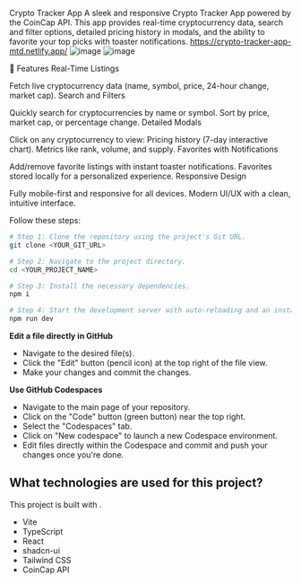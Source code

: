 Crypto Tracker App
A sleek and responsive Crypto Tracker App powered by the CoinCap API. This app provides real-time cryptocurrency data, search and filter options, detailed pricing history in modals, and the ability to favorite your top picks with toaster notifications.
https://crypto-tracker-app-mtd.netlify.app/
![image](https://github.com/user-attachments/assets/9023cf71-5de1-4345-b0d3-757ab828fc16)
![image](https://github.com/user-attachments/assets/872947ed-2cb1-4612-ab19-56a2f2ca4248)



🚀 Features
Real-Time Listings

Fetch live cryptocurrency data (name, symbol, price, 24-hour change, market cap).
Search and Filters

Quickly search for cryptocurrencies by name or symbol.
Sort by price, market cap, or percentage change.
Detailed Modals

Click on any cryptocurrency to view:
Pricing history (7-day interactive chart).
Metrics like rank, volume, and supply.
Favorites with Notifications

Add/remove favorite listings with instant toaster notifications.
Favorites stored locally for a personalized experience.
Responsive Design

Fully mobile-first and responsive for all devices.
Modern UI/UX with a clean, intuitive interface.


Follow these steps:

```sh
# Step 1: Clone the repository using the project's Git URL.
git clone <YOUR_GIT_URL>

# Step 2: Navigate to the project directory.
cd <YOUR_PROJECT_NAME>

# Step 3: Install the necessary dependencies.
npm i

# Step 4: Start the development server with auto-reloading and an instant preview.
npm run dev
```

**Edit a file directly in GitHub**

- Navigate to the desired file(s).
- Click the "Edit" button (pencil icon) at the top right of the file view.
- Make your changes and commit the changes.

**Use GitHub Codespaces**

- Navigate to the main page of your repository.
- Click on the "Code" button (green button) near the top right.
- Select the "Codespaces" tab.
- Click on "New codespace" to launch a new Codespace environment.
- Edit files directly within the Codespace and commit and push your changes once you're done.

## What technologies are used for this project?

This project is built with .

- Vite
- TypeScript
- React
- shadcn-ui
- Tailwind CSS
- CoinCap API


